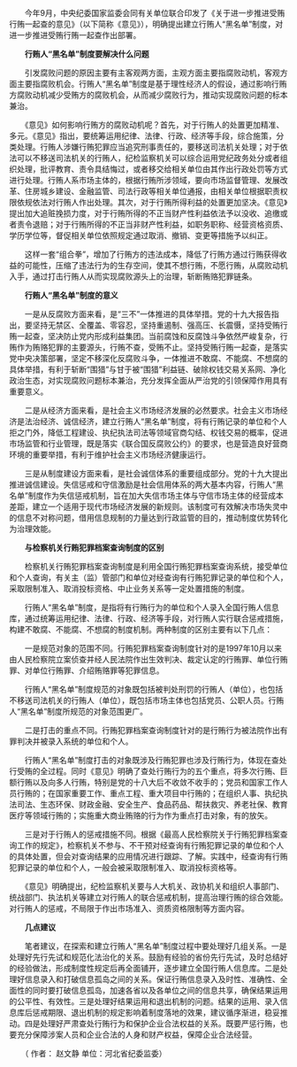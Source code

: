 　　今年9月，中央纪委国家监委会同有关单位联合印发了《关于进一步推进受贿行贿一起查的意见》（以下简称《意见》），明确提出建立行贿人“黑名单”制度，对进一步推进受贿行贿一起查作出部署。

　　**行贿人“黑名单”制度要解决什么问题**

　　引发腐败问题的原因主要有主客观两方面，主观方面主要指腐败动机，客观方面主要指腐败机会。行贿人“黑名单”制度是基于理性经济人的假设，通过影响行贿方腐败动机减少受贿方的腐败机会，从而减少腐败行为，推动实现腐败问题的标本兼治。

　　《意见》如何影响行贿方的腐败动机呢？首先，对于行贿人的处置更加精准、多元。《意见》指出，要统筹运用纪律、法律、行政、经济等手段，综合施策，分类处理。行贿人涉嫌行贿犯罪应当追究刑事责任的，要移送司法机关处理；对于依法可以不移送司法机关的行贿人，纪检监察机关可以综合运用党纪政务处分或者组织处理，批评教育、责令具结悔过，或者移交给相关单位由其作出行政处罚等方式进行处理。行贿人系市场主体的，根据行贿所涉领域，要向市场监督管理、发展改革、住房城乡建设、金融监管、司法行政等相关单位通报，由相关单位根据职责权限依规依法对行贿人作出处理。其次，对于行贿所得利益的处置更加坚决。《意见》提出加大追赃挽损力度，对于行贿所得的不正当财产性利益依法予以没收、追缴或者责令退赔；对于行贿所得的不正当非财产性利益，如职务职称、经营资格资质、学历学位等，督促相关单位依照规定通过取消、撤销、变更等措施予以纠正。

　　这样一套“组合拳”，增加了行贿方的违法成本，降低了行贿方通过行贿获得收益的可能性，压缩了违法行为的生存空间，使其不想行贿，不愿行贿，从腐败动机入手，通过打击行贿人从而实现腐败源头上的治理，斩断贿赂犯罪链条。

　　**行贿人“黑名单”制度的意义**

　　一是从反腐败方面来看，是“三不”一体推进的具体举措。党的十九大报告指出，要坚持无禁区、全覆盖、零容忍，坚持重遏制、强高压、长震慑，坚持受贿行贿一起查，坚决防止党内形成利益集团。当前腐蚀和反腐蚀斗争依然严峻复杂，行贿作为贿赂犯罪的主要源头，行贿不查，受贿不止。坚持受贿行贿一起查，是落实党中央决策部署，坚定不移深化反腐败斗争，一体推进不敢腐、不能腐、不想腐的具体举措，有利于斩断“围猎”与甘于被“围猎”利益链、破除权钱交易关系网、净化政治生态，对实现腐败问题标本兼治，充分发挥全面从严治党的引领保障作用具有重要意义。

　　二是从经济方面来看，是社会主义市场经济发展的必然要求。社会主义市场经济是法治经济、诚信经济，建立行贿人“黑名单”制度，将有行贿记录的单位和个人拒之门外，降低工程建设、执纪执法司法等领域官商勾结、权钱交易的概率，促进市场监管和行业管理，既是落实《联合国反腐败公约》的要求，也是营造良好营商环境的重要举措，有利于维护社会主义市场经济健康运行。

　　三是从制度建设方面来看，是社会诚信体系的重要组成部分。党的十九大提出推进诚信建设。失信惩戒和守信激励是社会信用体系的两大基本内容，行贿人“黑名单”制度作为失信惩戒机制，旨在加大失信市场主体与守信市场主体的经营成本差距，建立一个适用于现代市场经济发展的新规则。该制度可有效解决市场失灵中的信息不对称问题，借用信息规制的力量达到行政监管的目的，推动制度优势转化为治理效能。

　　**与检察机关行贿犯罪档案查询制度的区别**

　　检察机关行贿犯罪档案查询制度是利用全国行贿犯罪档案查询系统，接受单位和个人查询，有关主（监）管部门和单位对经查询有行贿犯罪记录的单位和个人，采取限制准入、取消投标资格、中止业务关系等一定处置措施的制度。

　　行贿人“黑名单”制度，是指将有行贿行为的单位和个人录入全国行贿人信息库，通过统筹运用纪律、法律、行政、经济等手段，对行贿人实行联合惩戒措施，构建不敢腐、不能腐、不想腐的制度机制。两种制度的区别主要有以下几点：

　　一是规范对象的范围不同。行贿犯罪档案查询制度针对的是1997年10月以来由人民检察院立案侦查并经人民法院作出生效判决、裁定认定的行贿罪、单位行贿罪、对单位行贿罪、介绍贿赂罪等犯罪信息。

　　行贿人“黑名单”制度规范的对象既包括被判处刑罚的行贿人（单位），也包括不移送司法机关的行贿人（单位），既包括市场主体也包括党员、公职人员。行贿人“黑名单”制度所规范的对象范围更广。

　　二是打击的重点不同。行贿犯罪档案查询制度针对的是行贿行为被法院作出有罪判决并被录入系统的单位和个人。

　　行贿人“黑名单”制度打击的对象既涉及行贿犯罪也涉及行贿行为，体现在查处行受贿的全过程。同时《意见》明确了查处行贿行为的五个重点，将多次行贿、巨额行贿以及向多人行贿，特别是党的十八大后不收敛不收手的；党员和国家工作人员行贿的；在国家重要工作、重点工程、重大项目中行贿的；在组织人事、执纪执法司法、生态环保、财政金融、安全生产、食品药品、帮扶救灾、养老社保、教育医疗等领域行贿的；实施重大商业贿赂的行为作为重点打击对象，有的放矢。

　　三是对于行贿人的惩戒措施不同。根据《最高人民检察院关于行贿犯罪档案查询工作的规定》，检察机关不参与、不干预对经查询有行贿犯罪记录的单位和个人的具体处置，但会对查询结果的应用情况进行跟踪、了解。实践中，经查询有行贿犯罪记录的单位和个人，一般会被采取限制准入、取消投标资格等。

　　《意见》明确提出，纪检监察机关要与人大机关、政协机关和组织人事部门、统战部门、执法机关等建立对行贿人的联合惩戒机制，提高治理行贿的综合效能。对行贿人的惩戒，不局限于作出市场准入、资质资格限制等方面内容。

　　**几点建议**

　　笔者建议，在探索和建立行贿人“黑名单”制度过程中要处理好几组关系。一是处理好先行先试和规范化法治化的关系。鼓励有经验的省份先行先试，及时总结好的经验做法，形成制度性规定后再全面铺开，逐步建立全国行贿人信息库。二是处理好信息录入和打破信息孤岛之间的关系。保证行贿信息录入及时性、准确性、全面性的同时要打破信息孤岛，加速各省以及各单位之间的信息共享，确保结果运用的公平性、有效性。三是处理好结果运用和退出机制的问题。结果的运用、录入信息库后惩戒期限、退出机制的规定影响着制度落地的效果，建议循序渐进，稳妥推动。四是处理好严肃查处行贿行为和保护企业合法权益的关系。既要严惩行贿，也要充分保障涉案人员和企业合法的人身和财产权益，保障企业合法经营。

　　（ 作者： 赵文静 单位：河北省纪委监委）